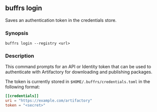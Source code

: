 ## buffrs login

Saves an authentication token in the credentials store.

### Synopsis

`buffrs login --registry <url>`

### Description

This command prompts for an API or Identity token that can be used to
authenticate with Artifactory for downloading and publishing packages.

The token is currently stored in `$HOME/.buffrs/credentials.toml` in the
following format:

```toml
[[credentials]]
uri = "https://example.com/artifactory"
token = "<secret>"
```
